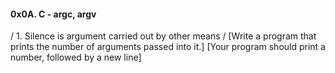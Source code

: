 #### 0x0A. C - argc, argv

/ 1. Silence is argument carried out by other means /
[Write a program that prints the number of arguments passed into it.]
[Your program should print a number, followed by a new line]
